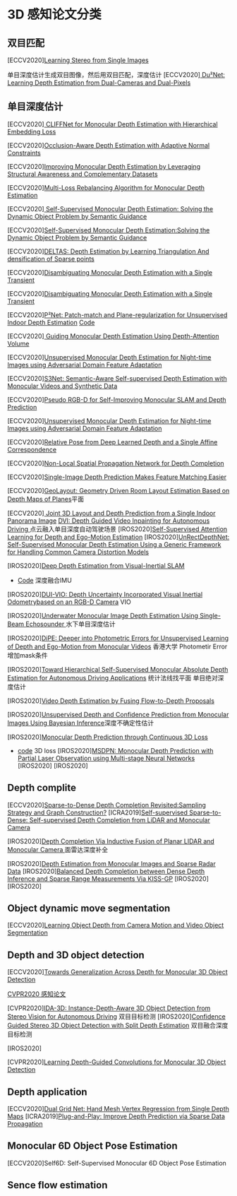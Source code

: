 
# 3D 感知论文分类

## 双目匹配
[ECCV2020][Learning Stereo from Single Images](https://www.ecva.net/papers/eccv_2020/papers_ECCV/papers/123460698.pdf)

单目深度估计生成双目图像，然后用双目匹配，深度估计
[ECCV2020][ Du²Net: Learning Depth Estimation from Dual-Cameras and Dual-Pixels](https://www.ecva.net/papers/eccv_2020/papers_ECCV/papers/123460562.pdf)


## 单目深度估计 
[ECCV2020][ CLIFFNet for Monocular Depth Estimation with Hierarchical Embedding Loss](https://www.ecva.net/papers/eccv_2020/papers_ECCV/papers/123500307.pdf)

[ECCV2020][Occlusion-Aware Depth Estimation with Adaptive Normal Constraints](https://www.ecva.net/papers/eccv_2020/papers_ECCV/papers/123540613.pdf)

[ECCV2020][Improving Monocular Depth Estimation by Leveraging Structural Awareness and Complementary Datasets](https://www.ecva.net/papers/eccv_2020/papers_ECCV/papers/123590086.pdf)

[ECCV2020][Multi-Loss Rebalancing Algorithm for Monocular Depth Estimation](https://www.ecva.net/papers/eccv_2020/papers_ECCV/papers/123620766.pdf)

[ECCV2020][ Self-Supervised Monocular Depth Estimation: Solving the Dynamic Object Problem by Semantic Guidance](https://www.ecva.net/papers/eccv_2020/papers_ECCV/papers/123650579.pdf)

[ECCV2020][Self-Supervised Monocular Depth Estimation:Solving the Dynamic Object Problem by Semantic Guidance](https://www.ecva.net/papers/eccv_2020/papers_ECCV/papers/123650579.pdf)

[ECCV2020][DELTAS: Depth Estimation by Learning Triangulation And densification of Sparse points](https://www.ecva.net/papers/eccv_2020/papers_ECCV/papers/123660103.pdf)

[ECCV2020][Disambiguating Monocular Depth Estimation with a Single Transient](https://www.ecva.net/papers/eccv_2020/papers_ECCV/papers/123660137.pdf)

[ECCV2020][Disambiguating Monocular Depth Estimation
with a Single Transient](https://www.ecva.net/papers/eccv_2020/papers_ECCV/papers/123660137.pdf)

[ECCV2020][P²Net: Patch-match and Plane-regularization for Unsupervised Indoor Depth Estimation](https://www.ecva.net/papers/eccv_2020/papers_ECCV/papers/123690205.pdf)
[Code](https://github.com/svip-lab/Indoor-SfMLearner)

[ECCV2020][ Guiding Monocular Depth Estimation Using Depth-Attention Volume](https://www.ecva.net/papers/eccv_2020/papers_ECCV/papers/123710579.pdf)

[ECCV2020][Unsupervised Monocular Depth Estimation for Night-time Images using Adversarial Domain Feature Adaptation](https://www.ecva.net/papers/eccv_2020/papers_ECCV/papers/123730443.pdf)

[ECCV2020][S3Net: Semantic-Aware Self-supervised Depth Estimation with Monocular Videos and Synthetic Data](https://www.ecva.net/papers/eccv_2020/papers_ECCV/papers/123750052.pdf)

[ECCV2020][Pseudo RGB-D for Self-Improving Monocular SLAM and Depth Prediction](https://www.ecva.net/papers/eccv_2020/papers_ECCV/papers/123560426.pdf)

[ECCV2020][Unsupervised Monocular Depth Estimation for Night-time Images using Adversarial Domain Feature Adaptation](https://www.ecva.net/papers/eccv_2020/papers_ECCV/papers/123730443.pdf)

[ECCV2020][Relative Pose from Deep Learned Depth and a Single Affine Correspondence](https://www.ecva.net/papers/eccv_2020/papers_ECCV/papers/123570613.pdf)

[ECCV2020][Non-Local Spatial Propagation Network for Depth Completion](https://www.ecva.net/papers/eccv_2020/papers_ECCV/papers/123580120.pdf)

[ECCV2020][Single-Image Depth Prediction Makes Feature Matching Easier](https://www.ecva.net/papers/eccv_2020/papers_ECCV/papers/123610460.pdf)

[ECCV2020][GeoLayout: Geometry Driven Room Layout Estimation Based on Depth Maps of Planes](https://www.ecva.net/papers/eccv_2020/papers_ECCV/html/2606_ECCV_2020_paper.php)平面

[ECCV2020][ Joint 3D Layout and Depth Prediction from a Single Indoor Panorama Image](https://www.ecva.net/papers/eccv_2020/papers_ECCV/papers/123610647.pdf)
[DVI: Depth Guided Video Inpainting for Autonomous Driving ](https://www.ecva.net/papers/eccv_2020/papers_ECCV/papers/123660001.pdf)
点云融入单目深度自动驾驶场景
[IROS2020][Self-Supervised Attention Learning for Depth and Ego-Motion Estimation](https://ras.papercept.net/proceedings/IROS20/0078.pdf)
[IROS2020][UnRectDepthNet: Self-Supervised Monocular Depth Estimation Using a Generic Framework for Handling Common Camera Distortion Models](https://ras.papercept.net/proceedings/IROS20/0504.pdf)

[IROS2020][Deep Depth Estimation from Visual-Inertial SLAM](https://ras.papercept.net/proceedings/IROS20/0714.pdf)
- [Code](https://github.com/MARSLab-UMN/vi_depth_completion) 深度融合IMU

[IROS2020][DUI-VIO: Depth Uncertainty Incorporated Visual Inertial Odometrybased on an RGB-D Camera](https://ras.papercept.net/proceedings/IROS20/0784.pdf) VIO 

[IROS2020][Underwater Monocular Image Depth Estimation Using Single-Beam Echosounder
](https://ras.papercept.net/proceedings/IROS20/0791.pdf) 水下单目深度估计 

[IROS2020][DiPE: Deeper into Photometric Errors for Unsupervised Learning of Depth and Ego-Motion from Monocular Videos](https://ras.papercept.net/proceedings/IROS20/0845.pdf) 香港大学 Photometir Error 增加mask条件

[IROS2020][Toward Hierarchical Self-Supervised Monocular Absolute Depth Estimation for Autonomous Driving Applications](https://ras.papercept.net/proceedings/IROS20/0898.pdf) 统计法线找平面 单目绝对深度估计

[IROS2020][Video Depth Estimation by Fusing Flow-to-Depth Proposals](https://ras.papercept.net/proceedings/IROS20/1028.pdf)

[IROS2020][Unsupervised Depth and Confidence Prediction from Monocular Images Using Bayesian Inference](https://ras.papercept.net/proceedings/IROS20/1057.pdf)深度不确定性估计

[IROS2020][Monocular Depth Prediction through Continuous 3D Loss](https://ras.papercept.net/proceedings/IROS20/1328.pdf)
- [code](https://youtu.be/5HL8BjSAY4Y) 3D loss
[IROS2020][MSDPN: Monocular Depth Prediction with Partial Laser Observation using Multi-stage Neural Networks](https://ras.papercept.net/proceedings/IROS20/1752.pdf)
[IROS2020][]()
[IROS2020][]()

## Depth complite
[ECCV2020][Sparse-to-Dense Depth Completion Revisited:Sampling Strategy and Graph Construction?](https://www.ecva.net/papers/eccv_2020/papers_ECCV/papers/123660681.pdf)
[ICRA2019][Self-supervised Sparse-to-Dense: Self-supervised Depth Completion from LiDAR and Monocular Camera](https://github.com/fangchangma/self-supervised-depth-completion)

[IROS2020][Depth Completion Via Inductive Fusion of Planar LIDAR and Monocular Camera ](https://ras.papercept.net/proceedings/IROS20/1560.pdf)面雷达深度补全

[IROS2020][Depth Estimation from Monocular Images and Sparse Radar Data](https://ras.papercept.net/proceedings/IROS20/1623.pdf)
[IROS2020][Balanced Depth Completion between Dense Depth Inference and Sparse Range Measurements Via KISS-GP](https://ras.papercept.net/proceedings/IROS20/2118.pdf)
[IROS2020][]()
[IROS2020][]()

## Object dynamic move segmentation 
[ECCV2020][Learning Object Depth from Camera Motion and Video Object Segmentation](https://www.ecva.net/papers/eccv_2020/papers_ECCV/papers/123520290.pdf)

## Depth and 3D object detection 
[ECCV2020][Towards Generalization Across Depth for Monocular 3D Object Detection ](https://www.ecva.net/papers/eccv_2020/papers_ECCV/papers/123670766.pdf)

[CVPR2020 感知论文](https://zhuanlan.zhihu.com/p/151596272)

[CVPR2020][IDA-3D: Instance-Depth-Aware 3D Object Detection from Stereo Vision for
Autonomous Driving](https://openaccess.thecvf.com/content_CVPR_2020/papers/Peng_IDA-3D_Instance-Depth-Aware_3D_Object_Detection_From_Stereo_Vision_for_Autonomous_CVPR_2020_paper.pdf) 双目目标检测
[IROS2020][Confidence Guided Stereo 3D Object Detection with Split Depth Estimation](https://ras.papercept.net/proceedings/IROS20/0123.pdf) 双目融合深度目标检测

[IROS2020][]()

[CVPR2020][Learning Depth-Guided Convolutions for Monocular 3D Object Detection](https://openaccess.thecvf.com/content_CVPR_2020/papers/Ding_Learning_Depth-Guided_Convolutions_for_Monocular_3D_Object_Detection_CVPR_2020_paper.pdf)
## Depth application  
[ECCV2020][Dual Grid Net: Hand Mesh Vertex Regression from Single Depth Maps](https://www.ecva.net/papers/eccv_2020/papers_ECCV/papers/123750443.pdf)
[ICRA2019][Plug-and-Play: Improve Depth Prediction via Sparse Data Propagation](https://arxiv.org/pdf/1812.08350.pdf)
##  Monocular 6D Object Pose Estimation
[ECCV2020]Self6D: Self-Supervised Monocular 6D Object Pose Estimation

## Sence flow estimation 
